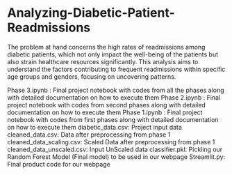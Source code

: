 # Analyzing-Diabetic-Patient-Readmissions
The problem at hand concerns the high rates of readmissions among diabetic patients, which not only impact the well-being of the patients but also strain healthcare resources significantly. This analysis aims to understand the factors contributing to frequent readmissions within specific age groups and genders, focusing on uncovering patterns.



Phase 3.ipynb : Final project notebook with codes from all the phases along with detailed documentation on how to execute them
Phase 2.ipynb : Final project notebook with codes from second phases along with detailed documentation on how to execute them
Phase 1.ipynb : Final project notebook with codes from first phases along with detailed documentation on how to execute them
diabetic_data.csv: Project input data
cleaned_data.csv: Data after preprocessing from phase 1
cleaned_data_scaling.csv: Scaled Data after preprocessing from phase 1
cleaned_data_unscaled.csv: Input UnScaled data
classifier.pkl: Pickling our Random Forest Model (Final model) to be used in our webpage
Streamlit.py: Final product code for our webpage
